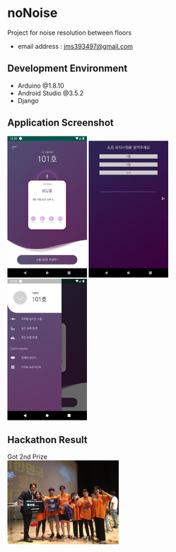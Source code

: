 # noNoise
Project for noise resolution between floors <br />
- email address : jms393497@gmail.com <br />

## Development Environment
- Arduino @1.8.10
- Android Studio @3.5.2
- Django

## Application Screenshot
<img src="/images/Screenshot_1.png" width="180" height="320" title="screenshot" alt="screenshot"></img>
<img src="/images/Screenshot_2.png" width="180" height="320" title="screenshot" alt="screenshot"></img>
<img src="/images/Screenshot_3.png" width="180" height="320" title="screenshot" alt="screenshot"></img>

## Hackathon Result
Got 2nd Prize <br />
<img src="/images/hackathon.jpg" width="50%" height="50%" title="screenshot" alt="screenshot"></img>
